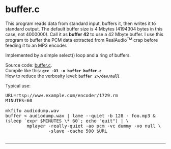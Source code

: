 <HTML>
<HEAD>
<META HTTP-EQUIV="Content-Type" CONTENT="text/html; charset="ISO-8859-1">
<!-- <TITLE>buffer.c</TITLE> -->
<LINK REL=StyleSheet HREF="../style.css" TYPE="text/css" MEDIA=screen>
</HEAD>
<BODY>
<H1>buffer.c</H1>
<P>
This program reads data from standard input, buffers it, then writes it to
standard output. The default buffer size is 4 Mbytes (4194304 bytes in this
case, not 4000000). Call it as <B>buffer 42</B> to use a 42 Mbyte buffer.
I use this program to buffer the PCM data extracted from
RealAudio<FONT SIZE=-1><SUP>TM</SUP></FONT>
crap before feeding it to an MP3 encoder.

<P>
Implemented by a simple select() loop and a ring of buffers.

<P>
Source code: <A HREF="buffer.c">buffer.c</A>.<BR>
Compile like this: <CODE><B>gcc -O3 -o buffer buffer.c</B></CODE><BR>
How to reduce the verbosity level: <CODE><B>buffer 2>/dev/null</B></CODE>

<P>
Typical use:

<PRE>
URL=rtsp://www.example.com/encoder/1729.rm
MINUTES=60

mkfifo audiodump.wav
buffer < audiodump.wav | lame --quiet -b 128 - foo.mp3 &
(sleep `expr $MINUTES \* 60`; echo "quit") | \
        mplayer -really-quiet -ao pcm -vc dummy -vo null \
                -slave -cache 500 $URL

</PRE>
<HR>

</BODY>
</HTML>
